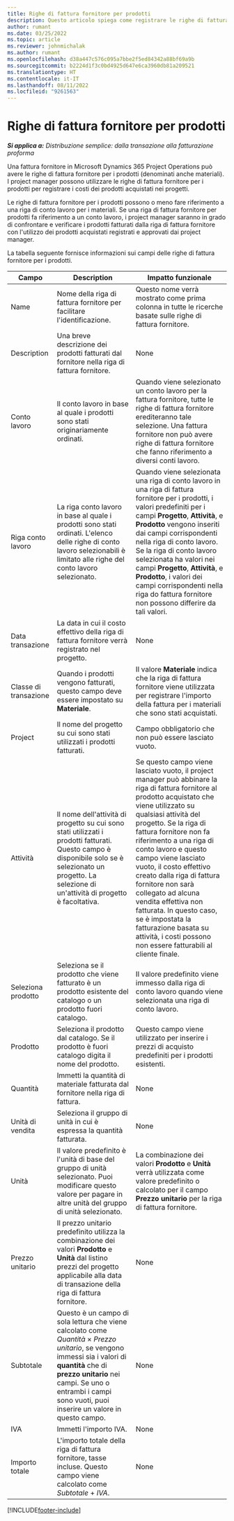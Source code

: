 ```yaml
---
title: Righe di fattura fornitore per prodotti
description: Questo articolo spiega come registrare le righe di fattura fornitore per i prodotti e utilizzare i diversi campi per registrare gli acquisti di prodotti dai fornitori.
author: rumant
ms.date: 03/25/2022
ms.topic: article
ms.reviewer: johnmichalak
ms.author: rumant
ms.openlocfilehash: d38a447c576c095a7bbe2f5ed84342a88bf69a9b
ms.sourcegitcommit: b2224d1f3c0bd4925d647e6ca3960db81a209521
ms.translationtype: HT
ms.contentlocale: it-IT
ms.lasthandoff: 08/11/2022
ms.locfileid: "9261563"
---
```

# <a name="vendor-invoice-lines-for-products"></a>Righe di fattura fornitore per prodotti

_**Si applica a:** Distribuzione semplice: dalla transazione alla fatturazione proforma_

Una fattura fornitore in Microsoft Dynamics 365 Project Operations può avere le righe di fattura fornitore per i prodotti (denominati anche materiali). I project manager possono utilizzare le righe di fattura fornitore per i prodotti per registrare i costi dei prodotti acquistati nei progetti.

Le righe di fattura fornitore per i prodotti possono o meno fare riferimento a una riga di conto lavoro per i materiali. Se una riga di fattura fornitore per prodotti fa riferimento a un conto lavoro, i project manager saranno in grado di confrontare e verificare i prodotti fatturati dalla riga di fattura fornitore con l'utilizzo dei prodotti acquistati registrati e approvati dai project manager.

La tabella seguente fornisce informazioni sui campi delle righe di fattura fornitore per i prodotti.

| Campo | Description | Impatto funzionale |
| --- | --- | --- |
| Name | Nome della riga di fattura fornitore per facilitare l'identificazione. | Questo nome verrà mostrato come prima colonna in tutte le ricerche basate sulle righe di fattura fornitore. |
| Description | Una breve descrizione dei prodotti fatturati dal fornitore nella riga di fattura fornitore. | None |
| Conto lavoro | Il conto lavoro in base al quale i prodotti sono stati originariamente ordinati. | Quando viene selezionato un conto lavoro per la fattura fornitore, tutte le righe di fattura fornitore erediteranno tale selezione. Una fattura fornitore non può avere righe di fattura fornitore che fanno riferimento a diversi conti lavoro. |
| Riga conto lavoro | La riga conto lavoro in base al quale i prodotti sono stati ordinati. L'elenco delle righe di conto lavoro selezionabili è limitato alle righe del conto lavoro selezionato. | Quando viene selezionata una riga di conto lavoro in una riga di fattura fornitore per i prodotti, i valori predefiniti per i campi **Progetto**, **Attività**, e **Prodotto** vengono inseriti dai campi corrispondenti nella riga di conto lavoro. Se la riga di conto lavoro selezionata ha valori nei campi **Progetto**, **Attività**, e **Prodotto**, i valori dei campi corrispondenti nella riga do fattura fornitore non possono differire da tali valori. |
| Data transazione | La data in cui il costo effettivo della riga di fattura fornitore verrà registrato nel progetto. | None|
| Classe di transazione | Quando i prodotti vengono fatturati, questo campo deve essere impostato su **Materiale**. | Il valore **Materiale** indica che la riga di fattura fornitore viene utilizzata per registrare l'importo della fattura per i materiali che sono stati acquistati. |
| Project | Il nome del progetto su cui sono stati utilizzati i prodotti fatturati. | Campo obbligatorio che non può essere lasciato vuoto. |
| Attività | Il nome dell'attività di progetto su cui sono stati utilizzati i prodotti fatturati. Questo campo è disponibile solo se è selezionato un progetto. La selezione di un'attività di progetto è facoltativa. | Se questo campo viene lasciato vuoto, il project manager può abbinare la riga di fattura fornitore al prodotto acquistato che viene utilizzato su qualsiasi attività del progetto. Se la riga di fattura fornitore non fa riferimento a una riga di conto lavoro e questo campo viene lasciato vuoto, il costo effettivo creato dalla riga di fattura fornitore non sarà collegato ad alcuna vendita effettiva non fatturata. In questo caso, se è impostata la fatturazione basata su attività, i costi possono non essere fatturabili al cliente finale. |
| Seleziona prodotto | Seleziona se il prodotto che viene fatturato è un prodotto esistente del catalogo o un prodotto fuori catalogo. | Il valore predefinito viene immesso dalla riga di conto lavoro quando viene selezionata una riga di conto lavoro. |
| Prodotto | Seleziona il prodotto dal catalogo. Se il prodotto è fuori catalogo digita il nome del prodotto. | Questo campo viene utilizzato per inserire i prezzi di acquisto predefiniti per i prodotti esistenti. |
| Quantità | Immetti la quantità di materiale fatturata dal fornitore nella riga di fattura. | None |
| Unità di vendita | Seleziona il gruppo di unità in cui è espressa la quantità fatturata. | None |
| Unità | Il valore predefinito è l'unità di base del gruppo di unità selezionato. Puoi modificare questo valore per pagare in altre unità del gruppo di unità selezionato. | La combinazione dei valori **Prodotto** e **Unità** verrà utilizzata come valore predefinito o calcolato per il campo **Prezzo unitario** per la riga di fattura fornitore. |
| Prezzo unitario | Il prezzo unitario predefinito utilizza la combinazione dei valori **Prodotto** e **Unità** dal listino prezzi del progetto applicabile alla data di transazione della riga di fattura fornitore. | None |
| Subtotale | Questo è un campo di sola lettura che viene calcolato come *Quantità* &times; *Prezzo unitario*, se vengono immessi sia i valori di **quantità** che di **prezzo unitario** nei campi. Se uno o entrambi i campi sono vuoti, puoi inserire un valore in questo campo. | None |
| IVA | Immetti l'importo IVA. | None |
| Importo totale | L'importo totale della riga di fattura fornitore, tasse incluse. Questo campo viene calcolato come *Subtotale* + *IVA*. | None |

[!INCLUDE[footer-include](../../includes/footer-banner.md)]
